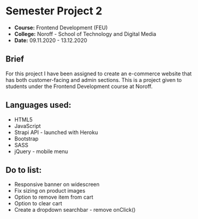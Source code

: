 # Semester Project 2
* **Course:** Frontend Development (FEU)
* **College:** Noroff - School of Technology and Digital Media
* **Date:** 09.11.2020 - 13.12.2020

## Brief
For this project I have been assigned to create an e-commerce website that has both customer-facing and admin sections. This is a project given to students under the Frontend Development course at Noroff.

## Languages used:
* HTML5
* JavaScript
* Strapi API - launched with Heroku
* Bootstrap
* SASS
* jQuery - mobile menu

## Do to list:
* Responsive banner on widescreen
* Fix sizing on product images
* Option to remove item from cart
* Option to clear cart
* Create a dropdown searchbar - remove onClick()